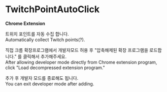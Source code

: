 # TwitchPointAutoClick

**Chrome Extension**

트위치 포인트를 자동 수집 합니다. <br>
Automatically collect Twitch points(?).


직접 크롬 확장프로그램에서 개발자모드 허용 후 "압축해제된 확장 프로그램을 로드합니다." 를 클릭해서 추가해주세요. <br>
After allowing developer mode directly from Chrome extension program, click "Load decompressed extension program."


추가 후 개발자 모드를 종료해도 됩니다. <br>
You can exit developer mode after adding.
